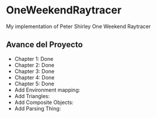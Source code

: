 # OneWeekendRaytracer
My implementation of Peter Shirley One Weekend Raytracer

## Avance del Proyecto

* Chapter 1: Done
* Chapter 2: Done
* Chapter 3: Done
* Chapter 4: Done 
* Chapter 5: Done
* Add Environment mapping: 
* Add Triangles:
* Add Composite Objects: 
* Add Parsing Thing:

